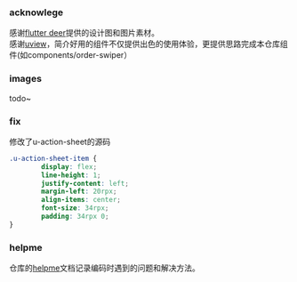 ### acknowlege
感谢[flutter deer](https://github.com/simplezhli/flutter_deer/)提供的设计图和图片素材。<br>
感谢[uview](https://github.com/YanxinNet/uView)，简介好用的组件不仅提供出色的使用体验，更提供思路完成本仓库组件(如components/order-swiper）
### images
todo~
### fix
修改了u-action-sheet的源码
```css
.u-action-sheet-item {
		display: flex;
		line-height: 1;
		justify-content: left;
		margin-left: 20rpx;
		align-items: center;
		font-size: 34rpx;
		padding: 34rpx 0;
}
```
### helpme
仓库的[helpme](./HELPME.md)文档记录编码时遇到的问题和解决方法。
